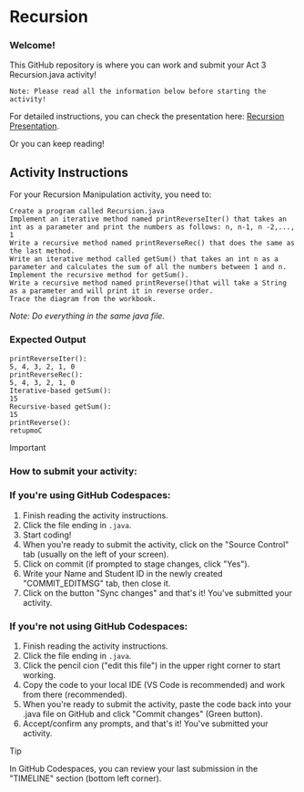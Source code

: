 # Recursion

### Welcome!
This GitHub repository is where you can work and submit your Act 3 Recursion.java activity!
```text
Note: Please read all the information below before starting the activity!
```

For detailed instructions, you can check the presentation here: [Recursion Presentation](https://docs.google.com/presentation/d/1Yfk42CqjIMAhe3XYSyLdoz0rXOzAKOmKbhXLNTC08d0/edit#slide=id.p).

Or you can keep reading!

## Activity Instructions

For your Recursion Manipulation activity, you need to:

```
Create a program called Recursion.java
Implement an iterative method named printReverseIter() that takes an int as a parameter and print the numbers as follows: n, n-1, n -2,..., 1
Write a recursive method named printReverseRec() that does the same as the last method.
Write an iterative method called getSum() that takes an int n as a parameter and calculates the sum of all the numbers between 1 and n.
Implement the recursive method for getSum().
Write a recursive method named printReverse()that will take a String as a parameter and will print it in reverse order.
Trace the diagram from the workbook.
```
*Note: Do everything in the same java file.*

### Expected Output
```
printReverseIter(): 
5, 4, 3, 2, 1, 0 
printReverseRec():
5, 4, 3, 2, 1, 0
Iterative-based getSum():
15
Recursive-based getSum():
15
printReverse():
retupmoC
```


> [!IMPORTANT]
> ### How to submit your activity:

### If you're using GitHub Codespaces:

1. Finish reading the activity instructions.
2. Click the file ending in `.java`.
3. Start coding!
4. When you're ready to submit the activity, click on the "Source Control" tab (usually on the left of your screen).
5. Click on commit (if prompted to stage changes, click "Yes").
6. Write your Name and Student ID in the newly created "COMMIT_EDITMSG" tab, then close it.
7. Click on the button "Sync changes" and that's it! You've submitted your activity.

### If you're not using GitHub Codespaces:

1. Finish reading the activity instructions.
2. Click the file ending in `.java`.
3. Click the pencil cion ("edit this file") in the upper right corner to start working.
4. Copy the code to your local IDE (VS Code is recommended) and work from there (recommended).
5. When you're ready to submit the activity, paste the code back into your .java file on GitHub and click "Commit changes" (Green button).
6. Accept/confirm any prompts, and that's it! You've submitted your activity.

>[!TIP]
>In GitHub Codespaces, you can review your last submission in the "TIMELINE" section (bottom left corner).
